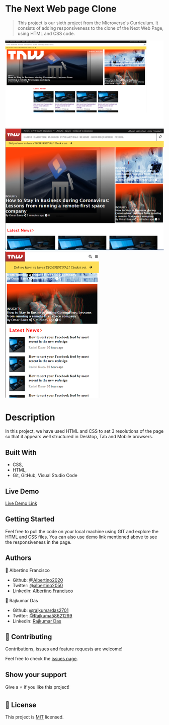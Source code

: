 # The Next Web page Clone

> This project is our sixth project from the Microverse's Curriculum. It  consists of adding responsiveness to the clone of the Next Web Page, using HTML and CSS code.

<img width="960" alt="The Next Web" src="https://github.com/Albertino2020/the-next-web-clone/blob/master/images/screenshot_desktop_version.png">
<img width="600" alt="The Next Web" src="https://github.com/Albertino2020/the-next-web-clone/blob/master/images/screenshot_tab_version.png">
<img width="300" alt="The Next Web" src="https://github.com/Albertino2020/the-next-web-clone/blob/master/images/screenshot_phone_version.png">

# Description
In this project, we have used HTML and CSS to set 3 resolutions of the page so that it appears well structured in Desktop, Tab and Mobile browsers. 

## Built With

- CSS,
- HTML,
- Git, GitHub, Visual Studio Code

## Live Demo

[Live Demo Link](https://rawcdn.githack.com/Albertino2020/the-next-web-clone/d79068f7e8905e992e7c353d5e24f51241be4e45/index.html)


## Getting Started

Feel free to pull the code on your local machine using GIT and explore the HTML and CSS files.
You can also use demo link mentioned above to see the responsiveness in the page. 

## Authors

👤 Albertino Francisco

- Github: [@Albertino2020](https://github.com/albertino2020)
- Twitter: [@albertino2050](https://twitter.com/albertino2050)
- Linkedin: [Albertino Francisco](https://linkedin.com/boamorte)

👤 Rajkumar Das

- Github: [@rajkumardas2701](https://github.com/rajkumardas2701)
- Twitter: [@Rajkuma58621299](https://twitter.com/Rajkuma58621299)
- Linkedin: [Rajkumar Das](https://www.linkedin.com/in/rajkumar-das-41308961/)

## 🤝 Contributing

Contributions, issues and feature requests are welcome!

Feel free to check the [issues page](https://github.com/Albertino2020/the-next-web-clone/issues).

## Show your support

Give a ⭐️ if you like this project!

## 📝 License

This project is [MIT](lic.url) licensed.
